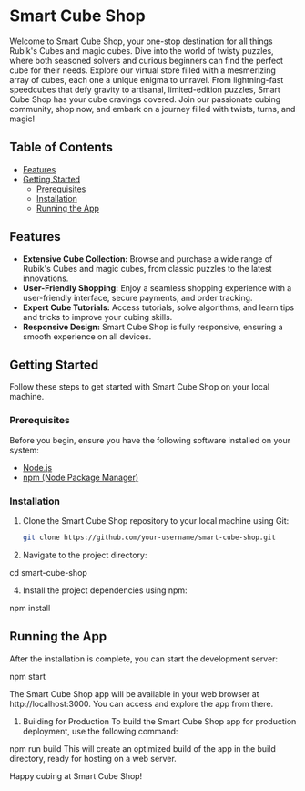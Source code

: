 # Smart Cube Shop

Welcome to Smart Cube Shop, your one-stop destination for all things Rubik's Cubes and magic cubes. Dive into the world of twisty puzzles, where both seasoned solvers and curious beginners can find the perfect cube for their needs. Explore our virtual store filled with a mesmerizing array of cubes, each one a unique enigma to unravel. From lightning-fast speedcubes that defy gravity to artisanal, limited-edition puzzles, Smart Cube Shop has your cube cravings covered. Join our passionate cubing community, shop now, and embark on a journey filled with twists, turns, and magic!

## Table of Contents

- [Features](#features)
- [Getting Started](#getting-started)
  - [Prerequisites](#prerequisites)
  - [Installation](#installation)
  - [Running the App](#running-the-app)

## Features

- **Extensive Cube Collection:** Browse and purchase a wide range of Rubik's Cubes and magic cubes, from classic puzzles to the latest innovations.
- **User-Friendly Shopping:** Enjoy a seamless shopping experience with a user-friendly interface, secure payments, and order tracking.
- **Expert Cube Tutorials:** Access tutorials, solve algorithms, and learn tips and tricks to improve your cubing skills.
- **Responsive Design:** Smart Cube Shop is fully responsive, ensuring a smooth experience on all devices.

## Getting Started

Follow these steps to get started with Smart Cube Shop on your local machine.

### Prerequisites

Before you begin, ensure you have the following software installed on your system:

- [Node.js](https://nodejs.org/)
- [npm (Node Package Manager)](https://www.npmjs.com/)

### Installation

1. Clone the Smart Cube Shop repository to your local machine using Git:

   ```bash
   git clone https://github.com/your-username/smart-cube-shop.git
   
2. Navigate to the project directory:
   
cd smart-cube-shop

4. Install the project dependencies using npm:

npm install

## Running the App
After the installation is complete, you can start the development server:

npm start

The Smart Cube Shop app will be available in your web browser at http://localhost:3000. You can access and explore the app from there.

1. Building for Production
To build the Smart Cube Shop app for production deployment, use the following command:

npm run build
This will create an optimized build of the app in the build directory, ready for hosting on a web server.


Happy cubing at Smart Cube Shop!
